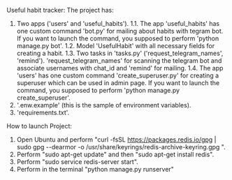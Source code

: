 Useful habit tracker:
The project has:
1. Two apps ('users' and 'useful_habits').
    1.1. The app 'useful_habits' has one custom command 'bot.py' for mailing about habits with tegram bot. If you want to launch the command, you supposed to perform 'python manage.py bot'.
    1.2. Model 'UsefulHabit' with all necessary fields for creating a habit. 
    1.3. Two tasks in 'tasks.py' ('request_telegram_names', 'remind'). 'request_telegram_names' for scanning the telegram bot and associate usernames with chat_id and 'remind' for mailing.
    1.4. The app 'users' has one custom command 'create_superuser.py' for creating a superuser which can be used in admin page. If you want to launch the command, you supposed to perform 'python manage.py create_superuser'.
2. '.enw.example' (this is the sample of environment variables).
3. 'requirements.txt'.

How to launch Project:
1. Open Ubuntu and perform "curl -fsSL https://packages.redis.io/gpg | sudo gpg --dearmor -o /usr/share/keyrings/redis-archive-keyring.gpg ".
2. Perform "sudo apt-get update" and then "sudo apt-get install redis".
3. Perform "sudo service redis-server start".
4. Perform in the terminal "python manage.py runserver"